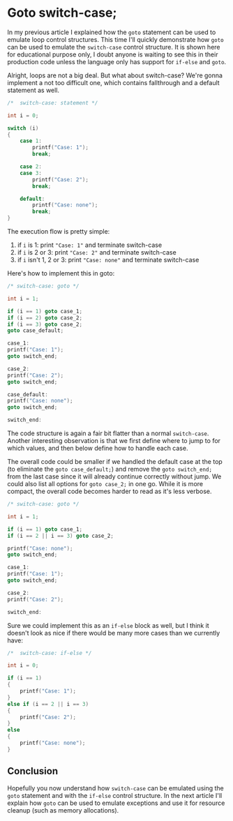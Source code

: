 # Goto switch-case;

In my previous article I explained how the `goto` statement can be used to
emulate loop control structures. This time I'll quickly demonstrate how `goto`
can be used to emulate the `switch-case` control structure. It is shown here
for educational purpose only, I doubt anyone is waiting to see this in their
production code unless the language only has support for `if-else` and `goto`.

Alright, loops are not a big deal. But what about switch-case? We're gonna
implement a not too difficult one, which contains fallthrough and a default
statement as well.

```c
/*  switch-case: statement */

int i = 0;

switch (i)
{
    case 1:
        printf("Case: 1");
        break;

    case 2:
    case 3:
        printf("Case: 2");
        break;

    default:
        printf("Case: none");
        break;
}
```

The execution flow is pretty simple:

1. if `i` is 1: print `"Case: 1"` and terminate switch-case
2. if `i` is 2 or 3: print `"Case: 2"` and terminate switch-case
3. if `i` isn't 1, 2 or 3: print `"Case: none"` and terminate switch-case

Here's how to implement this in goto:

```c
/* switch-case: goto */

int i = 1;

if (i == 1) goto case_1;
if (i == 2) goto case_2;
if (i == 3) goto case_2;
goto case_default;

case_1:
printf("Case: 1");
goto switch_end;

case_2:
printf("Case: 2");
goto switch_end;

case_default:
printf("Case: none");
goto switch_end;

switch_end:
```

The code structure is again a fair bit flatter than a normal `switch-case`.
Another interesting observation is that we first define where to jump to for
which values, and then below define how to handle each case.

The overall code could be smaller if we handled the default case at the top
(to eliminate the `goto case_default;`) and remove the `goto switch_end;` from
the last case since it will already continue correctly without jump. We could
also list all options for `goto case_2;` in one go. While it is more compact,
the overall code becomes harder to read as it's less verbose.

```c
/* switch-case: goto */

int i = 1;

if (i == 1) goto case_1;
if (i == 2 || i == 3) goto case_2;

printf("Case: none");
goto switch_end;

case_1:
printf("Case: 1");
goto switch_end;

case_2:
printf("Case: 2");

switch_end:
```

Sure we could implement this as an `if-else` block as well, but I think it
doesn't look as nice if there would be many more cases than we currently have:

```c
/*  switch-case: if-else */

int i = 0;

if (i == 1)
{
    printf("Case: 1");
}
else if (i == 2 || i == 3)
{
    printf("Case: 2");
}
else
{
    printf("Case: none");
}
```

## Conclusion

Hopefully you now understand how `switch-case` can be emulated using the `goto`
statement and with the `if-else` control structure. In the next article I'll
explain how `goto` can be used to emulate exceptions and use it for resource
cleanup (such as memory allocations).

